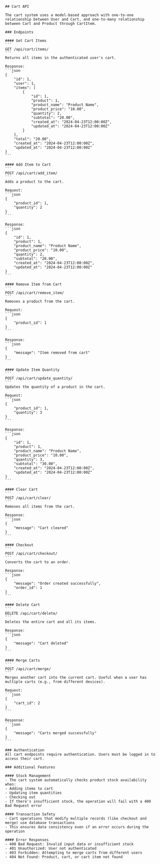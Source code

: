     ## Cart API

    The cart system uses a model-based approach with one-to-one relationship between User and Cart, and one-to-many relationship between Cart and Product through CartItem.

    ### Endpoints

    #### Get Cart Items
    ```
    GET /api/cart/items/
    ```
    Returns all items in the authenticated user's cart.

    Response:
    ```json
    {
        "id": 1,
        "user": 1,
        "items": [
            {
                "id": 1,
                "product": 1,
                "product_name": "Product Name",
                "product_price": "10.00",
                "quantity": 2,
                "subtotal": "20.00",
                "created_at": "2024-04-23T12:00:00Z",
                "updated_at": "2024-04-23T12:00:00Z"
            }
        ],
        "total": "20.00",
        "created_at": "2024-04-23T12:00:00Z",
        "updated_at": "2024-04-23T12:00:00Z"
    }
    ```

    #### Add Item to Cart
    ```
    POST /api/cart/add_item/
    ```
    Adds a product to the cart.

    Request:
    ```json
    {
        "product_id": 1,
        "quantity": 2
    }
    ```

    Response:
    ```json
    {
        "id": 1,
        "product": 1,
        "product_name": "Product Name",
        "product_price": "10.00",
        "quantity": 2,
        "subtotal": "20.00",
        "created_at": "2024-04-23T12:00:00Z",
        "updated_at": "2024-04-23T12:00:00Z"
    }
    ```

    #### Remove Item from Cart
    ```
    POST /api/cart/remove_item/
    ```
    Removes a product from the cart.

    Request:
    ```json
    {
        "product_id": 1
    }
    ```

    Response:
    ```json
    {
        "message": "Item removed from cart"
    }
    ```

    #### Update Item Quantity
    ```
    POST /api/cart/update_quantity/
    ```
    Updates the quantity of a product in the cart.

    Request:
    ```json
    {
        "product_id": 1,
        "quantity": 3
    }
    ```

    Response:
    ```json
    {
        "id": 1,
        "product": 1,
        "product_name": "Product Name",
        "product_price": "10.00",
        "quantity": 3,
        "subtotal": "30.00",
        "created_at": "2024-04-23T12:00:00Z",
        "updated_at": "2024-04-23T12:00:00Z"
    }
    ```

    #### Clear Cart
    ```
    POST /api/cart/clear/
    ```
    Removes all items from the cart.

    Response:
    ```json
    {
        "message": "Cart cleared"
    }
    ```

    #### Checkout
    ```
    POST /api/cart/checkout/
    ```
    Converts the cart to an order.

    Response:
    ```json
    {
        "message": "Order created successfully",
        "order_id": 1
    }
    ```

    #### Delete Cart
    ```
    DELETE /api/cart/delete/
    ```
    Deletes the entire cart and all its items.

    Response:
    ```json
    {
        "message": "Cart deleted"
    }
    ```

    #### Merge Carts
    ```
    POST /api/cart/merge/
    ```
    Merges another cart into the current cart. Useful when a user has multiple carts (e.g., from different devices).

    Request:
    ```json
    {
        "cart_id": 2
    }
    ```

    Response:
    ```json
    {
        "message": "Carts merged successfully"
    }
    ```

    ### Authentication
    All cart endpoints require authentication. Users must be logged in to access their cart.

    ### Additional Features

    #### Stock Management
    - The cart system automatically checks product stock availability when:
    - Adding items to cart
    - Updating item quantities
    - Checking out
    - If there's insufficient stock, the operation will fail with a 400 Bad Request error

    #### Transaction Safety
    - Cart operations that modify multiple records (like checkout and merge) use database transactions
    - This ensures data consistency even if an error occurs during the operation

    #### Error Responses
    - 400 Bad Request: Invalid input data or insufficient stock
    - 401 Unauthorized: User not authenticated
    - 403 Forbidden: Attempting to merge carts from different users
    - 404 Not Found: Product, cart, or cart item not found 